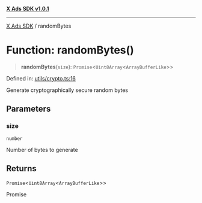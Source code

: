 [**X Ads SDK v1.0.1**](../README.md)

***

[X Ads SDK](../globals.md) / randomBytes

# Function: randomBytes()

> **randomBytes**(`size`): `Promise`\<`Uint8Array`\<`ArrayBufferLike`\>\>

Defined in: [utils/crypto.ts:16](https://github.com/kage1020/x-ads-sdk/blob/main/src/utils/crypto.ts#L16)

Generate cryptographically secure random bytes

## Parameters

### size

`number`

Number of bytes to generate

## Returns

`Promise`\<`Uint8Array`\<`ArrayBufferLike`\>\>

Promise<Uint8Array>
